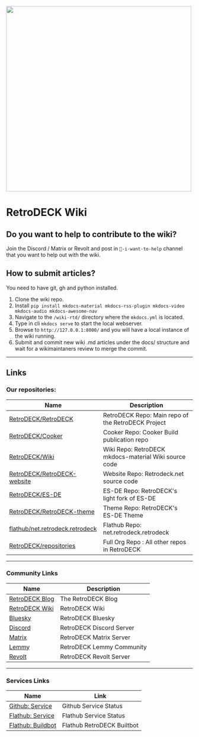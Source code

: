 <img src="https://github.com/XargonWan/RetroDECK-Wiki/blob/main/wiki-rtd/docs/wiki_images/logos/rd-logo-box.png" width="500">

# RetroDECK Wiki

## Do you want to help to contribute to the wiki?

Join the Discord / Matrix or Revolt and post in `💙-i-want-to-help` channel that you want to help out with the wiki.

## How to submit articles?

You need to have git, gh and python installed.

1. Clone the wiki repo.
2. Install `pip install mkdocs-material mkdocs-rss-plugin mkdocs-video mkdocs-audio mkdocs-awesome-nav`
3. Navigate to the `/wiki-rtd/` directory where the `mkdocs.yml` is located.
4. Type in cli `mkdocs serve` to start the local webserver.
5. Browse to `http://127.0.0.1:8000/` and you will have a local instance of the wiki running.
6. Submit and commit new wiki .md articles under the docs/ structure and wait for a wikimaintaners review to merge the commit.

---

## Links 

### Our repositories:

| Name                                                                                   | Description                                           |
|----------------------------------------------------------------------------------------|-------------------------------------------------------|
| [RetroDECK/RetroDECK](https://github.com/RetroDECK/RetroDECK)                          | RetroDECK Repo: Main repo of the RetroDECK Project    |
| [RetroDECK/Cooker](https://github.com/RetroDECK/Cooker)                                | Cooker Repo: Cooker Build publication repo            |
| [RetroDECK/Wiki](https://github.com/RetroDECK/Wiki)                                    | Wiki Repo: RetroDECK mkdocs-material Wiki source code |
| [RetroDECK/RetroDECK-website](https://github.com/RetroDECK/RetroDECK-website)          | Website Repo: Retrodeck.net source code               |
| [RetroDECK/ES-DE](https://github.com/RetroDECK/ES-DE)                                  | ES-DE Repo: RetroDECK's light fork of ES-DE           |
| [RetroDECK/RetroDECK-theme](https://github.com/RetroDECK/RetroDECK-theme)              | Theme Repo: RetroDECK's ES-DE Theme                   |
| [flathub/net.retrodeck.retrodeck](https://github.com/flathub/net.retrodeck.retrodeck)  | Flathub Repo: net.retrodeck.retrodeck                 |
| [RetroDECK/repositories](https://github.com/orgs/RetroDECK/repositories)               | Full Org Repo : All other repos in RetroDECK          |

---

### Community Links 

| Name                    | Description                                            |
|-------------------------|------------------------------------------------|
| [RetroDECK Blog](https://retrodeck.readthedocs.io/en/latest/blog/)   | The RetroDECK Blog |
| [RetroDECK Wiki](https://retrodeck.readthedocs.io/en/latest/)      | RetroDECK Wiki   |
| [Bluesky](https://bsky.app/profile/retrodeck.net) | RetroDECK Bluesky|
| [Discord](https://discord.gg/WDc5C9YWMx)    |  RetroDECK Discord Server    |
| [Matrix](https://matrix.to/#/#retrodeck:matrix.org) | RetroDECK Matrix Server |
| [Lemmy](https://lemmy.zip/c/retrodeck)         | RetroDECK Lemmy Community |
| [Revolt](https://rvlt.gg/StVaEc0w)              | RetroDECK Revolt Server |

---

### Services Links 

| Name                    | Link                                            |
|-------------------------|------------------------------------------------|
| [Github: Service](https://www.githubstatus.com/)     |  Github Service Status   |
| [Flathub: Service](https://status.flathub.org/)      |  Flathub Service Status    |
| [Flathub: Buildbot](https://buildbot.flathub.org/#/apps/net.retrodeck.retrodeck) | Flathub RetroDECK Builtbot |


